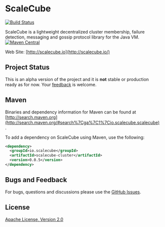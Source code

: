 # ScaleCube

[![Build Status](https://travis-ci.org/scalecube/scalecube.svg?branch=master)](https://travis-ci.org/scalecube/scalecube)

ScaleCube is a lightweight decentralized cluster membership, failure detection, messaging and gossip protocol library 
for the Java VM.
[![Maven Central](https://maven-badges.herokuapp.com/maven-central/io.scalecube/scalecube/badge.svg)](https://maven-badges.herokuapp.com/maven-central/io.scalecube/scalecube)

Web Site: [http://scalecube.io](http://scalecube.io/)

## Project Status

This is an alpha version of the project and it is **not** stable or production ready as for now. 
Your [feedback](https://github.com/scalecube/scalecube/issues) is welcome.

## Maven

Binaries and dependency information for Maven can be found at 
[http://search.maven.org](http://search.maven.org/#search%7Cga%7C1%7Cio.scalecube.scalecube).

To add a dependency on ScaleCube using Maven, use the following:

``` xml
<dependency>
  <groupId>io.scalecube</groupId>
  <artifactId>scalecube-cluster</artifactId>
  <version>0.0.5</version>
</dependency>
```

## Bugs and Feedback

For bugs, questions and discussions please use the [GitHub Issues](https://github.com/scalecube/scalecube/issues).

## License

[Apache License, Version 2.0](https://github.com/scalecube/scalecube/blob/master/LICENSE.txt)

